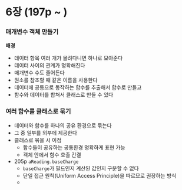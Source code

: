 # 6장 (197p ~ )

### 매개변수 객체 만들기

**배경**

- 데이터 항목 여러 개가 몰려다니면 하나로 모아준다
- 데이터 사이의 관계가 명확해진다
- 매개변수 수도 줄어든다
- 원소를 참조할 때 같은 이름을 사용한다
- 데이터에 공통으로 동작하는 함수를 추출해서 함수로 만들고
- 함수와 데이터를 합쳐서 클래스로 만들 수 있다

### 여러 함수를 클래스로 묶기

- 데이터와 함수를 하나의 공유 환경으로 묶는다
- 그 중 일부를 외부에 제공한다
- 클래스로 묶을 시 이점
  - 함수들이 공유하는 공통환경 명확하게 표현 가능
  - 객체 안에서 함수 호출 간결
- 205p `aReading.baseCharge`
  - `baseCharge`가 필드인지 계산된 값인지 구분할 수 없다
  - 단일 접근 원칙(Uniform Access Principle)을 따르므로 권장하는 방식
  - 

